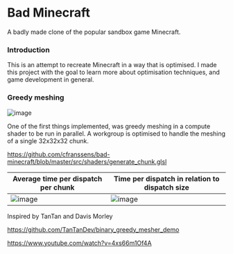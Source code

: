 # Bad Minecraft
A badly made clone of the popular sandbox game Minecraft.

### Introduction
This is an attempt to recreate Minecraft in a way that is optimised. I made this project with the goal to learn more about optimisation techniques, and game development in general.

### Greedy meshing
![image](https://github.com/cfranssens/bad-minecraft/assets/101316630/66b32b70-27b5-41ba-905e-1568ad36362b)


One of the first things implemented, was greedy meshing in a compute shader to be run in parallel.
A workgroup is optimised to handle the meshing of a single 32x32x32 chunk. 

https://github.com/cfranssens/bad-minecraft/blob/master/src/shaders/generate_chunk.glsl

| Average time per dispatch per chunk | Time per dispatch in relation to dispatch size |
------------- | -------------
| ![image](https://github.com/cfranssens/bad-minecraft/assets/101316630/190a76dd-ac69-4e7a-9955-575d22f958c7)    |    ![image](https://github.com/cfranssens/bad-minecraft/assets/101316630/b66423ce-bd0a-462e-bc5e-ca97a8ff1fb8) |



Inspired by TanTan and Davis Morley

https://github.com/TanTanDev/binary_greedy_mesher_demo

https://www.youtube.com/watch?v=4xs66m1Of4A
